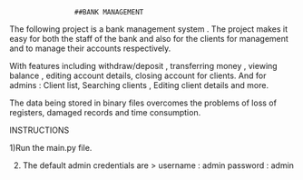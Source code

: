 					##BANK MANAGEMENT

The following project is a bank management system . The project makes it easy for both the staff of 
the bank and also for the clients for management and to manage their accounts respectively. 

With features including withdraw/deposit , transferring money , viewing balance , editing account details,
closing account for clients. And for admins : Client list, Searching clients , Editing client details and more.

The data being stored in binary files overcomes the problems of loss of registers, damaged records and time
consumption.



INSTRUCTIONS
	
1)Run the main.py file.

2) The default admin credentials are > username : admin
				       password : admin
